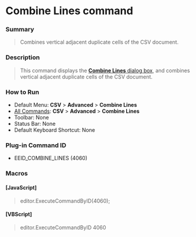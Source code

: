 # Combine Lines command

### Summary

> Combines vertical adjacent duplicate cells of the CSV document.

### Description

> This command displays the [**Combine Lines** dialog box](../../dlg/combine_lines/index), and combines vertical adjacent duplicate cells of the CSV document.

### How to Run

- Default Menu: **CSV** \> **Advanced** \> **Combine Lines**
- [All Commands](../tools/all_commands): **CSV** \> **Advanced** \> **Combine Lines**
- Toolbar: None
- Status Bar: None
- Default Keyboard Shortcut: None

### Plug-in Command ID

- EEID\_COMBINE\_LINES (4060)

### Macros

#### \[JavaScript\]

> editor.ExecuteCommandByID(4060);

#### \[VBScript\]

> editor.ExecuteCommandByID 4060

